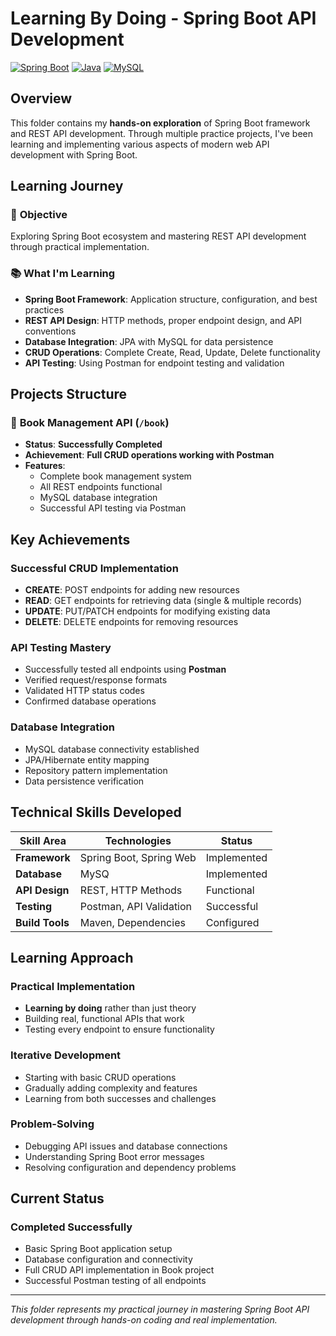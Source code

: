 # Learning By Doing - Spring Boot API Development

[![Spring Boot](https://img.shields.io/badge/Spring%20Boot-3.5+-green.svg)](https://spring.io/projects/spring-boot)
[![Java](https://img.shields.io/badge/Java-21-orange.svg)](https://openjdk.java.net/)
[![MySQL](https://img.shields.io/badge/Database-MySQL-blue.svg)](https://www.mysql.com/)

## Overview

This folder contains my **hands-on exploration** of Spring Boot framework and REST API development. Through multiple practice projects, I've been learning and implementing various aspects of modern web API development with Spring Boot.

## Learning Journey

### 🎯 **Objective**
Exploring Spring Boot ecosystem and mastering REST API development through practical implementation.

### 📚 **What I'm Learning**
- **Spring Boot Framework**: Application structure, configuration, and best practices
- **REST API Design**: HTTP methods, proper endpoint design, and API conventions  
- **Database Integration**: JPA with MySQL for data persistence
- **CRUD Operations**: Complete Create, Read, Update, Delete functionality
- **API Testing**: Using Postman for endpoint testing and validation

## Projects Structure

### 📖 **Book Management API** (`/book`)
- **Status**: **Successfully Completed**
- **Achievement**: **Full CRUD operations working with Postman**
- **Features**:
  - Complete book management system
  - All REST endpoints functional
  - MySQL database integration
  - Successful API testing via Postman

## Key Achievements

### **Successful CRUD Implementation**
- **CREATE**: POST endpoints for adding new resources
- **READ**: GET endpoints for retrieving data (single & multiple records)
- **UPDATE**: PUT/PATCH endpoints for modifying existing data  
- **DELETE**: DELETE endpoints for removing resources

### **API Testing Mastery**
- Successfully tested all endpoints using **Postman**
- Verified request/response formats
- Validated HTTP status codes
- Confirmed database operations

### **Database Integration**
- MySQL database connectivity established
- JPA/Hibernate entity mapping
- Repository pattern implementation
- Data persistence verification

## Technical Skills Developed

| Skill Area | Technologies | Status |
|-----------|-------------|---------|
| **Framework** | Spring Boot, Spring Web | Implemented |
| **Database** | MySQ | Implemented |
| **API Design** | REST, HTTP Methods | Functional |
| **Testing** | Postman, API Validation | Successful |
| **Build Tools** | Maven, Dependencies | Configured |

## Learning Approach

### **Practical Implementation**
- **Learning by doing** rather than just theory
- Building real, functional APIs that work
- Testing every endpoint to ensure functionality

### **Iterative Development**
- Starting with basic CRUD operations
- Gradually adding complexity and features
- Learning from both successes and challenges

### **Problem-Solving**
- Debugging API issues and database connections
- Understanding Spring Boot error messages
- Resolving configuration and dependency problems

## Current Status

### **Completed Successfully**
- Basic Spring Boot application setup
- Database configuration and connectivity
- Full CRUD API implementation in Book project
- Successful Postman testing of all endpoints



---

*This folder represents my practical journey in mastering Spring Boot API development through hands-on coding and real implementation.*
